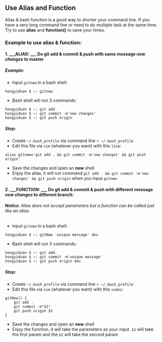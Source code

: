 ## Use Alias and Function 
Alias & bash function is a good way to shorter your command line. If you have a very long command line or need to do multiple task at the same time. Try to use __alias__ and __function()__ to save your times.

### Example to use alias & function: 
#### 1. ___ALIAS: ___ Do __git__ add & commit & push with same message _new changes_ to __master__
##### Example:
* Input `gitnew` in a bash shell: 
```
hongyiduan $ ~: gitnew
```

* Bash shell will run 3 commands:
```
hongyiduan $ ~: git add.
hongyiduan $ ~: git commit -m'new changes'
hongyiduan $ ~: git push origin
```

##### Step:
* Create `~/.bash_profile` via command line `> ~/.bash_profile`
* Edit this file via `vim` (whatever you want) with this `line`:
```
alias gitnew='git add . && git commit -m'new changes' && git push origin'
```
* Save the changes and open an __new__ shell
* Enjoy the alias, it will run command `git add . && git commit -m'new changes' && git push origin` when you input `gitnew`

#### 2. ___FUNCTION: ___ Do __git__ add & commit & push with different message _new changes_ to different branch:
###### __Notice__: Alias does not accept parameters but a function can be called just like an alias.
* Input `gitnew` in a bash shell: 
```
hongyiduan $ ~: gitNew 'unique message' dev
```

* Bash shell will run 3 commands:
```
hongyiduan $ ~: git add.
hongyiduan $ ~: git commit -m'unique message'
hongyiduan $ ~: git push origin dev
```

##### Step:
* Create `~/.bash_profile` via command line `> ~/.bash_profile`
* Edit this file via `vim` (whatever you want) with this `codes`:
```
gitNew() {
    git add .
    git commit -m"$1"
    git push origin $2
}
```
* Save the changes and open an __new__ shell
* Enjoy the function, it will take the parameters as your input. `$1` will take the first param and the `$2` will take the second param